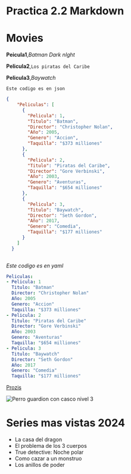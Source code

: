 # Practica 2.2 Markdown
# Movies
**Peicula1**,*Batman Dark nIght*

**Pelicula2**,`Los piratas del Caribe`

**Pelicula3**,*Baywatch*

`Este codigo es en json`
```json
{
    "Peliculas": [
      {
        "Pelicula": 1,
        "Titulo": "Batman",
        "Director": "Christopher Nolan",
        "Año": 2005,
        "Genero": "Accion",
        "Taquilla": "$373 milliones"
      },
      {
        "Pelicula": 2,
        "Titulo": "Piratas del Caribe",
        "Director": "Gore Verbinski",
        "Año": 2003,
        "Genero": "Aventuras",
        "Taquilla": "$654 milliones"
      },
      {
        "Pelicula": 3,
        "Titulo": "Baywatch",
        "Director": "Seth Gordon",
        "Año": 2017,
        "Genero": "Comedia",
        "Taquilla": "$177 milliones"
      }
    ]
  }
  
  ```
*Este codigo es en yaml*
  ```yaml
  Peliculas:
  - Pelicula: 1
    Titulo: "Batman"
    Director: "Christopher Nolan"
    Año: 2005
    Genero: "Accion"
    Taquilla: "$373 milliones"
  - Pelicula: 2
    Titulo: "Piratas del Caribe"
    Director: "Gore Verbinski"
    Año: 2003
    Genero: "Aventuras"
    Taquilla: "$654 milliones"
  - Pelicula: 3
    Titulo: "Baywatch"
    Director: "Seth Gordon"
    Año: 2017
    Genero: "Comedia"
    Taquilla: "$177 milliones"
```



[Prozis](https://www.prozis.com/es/es/)


![Perro guardion con casco nivel 3](https://encrypted-tbn0.gstatic.com/images?q=tbn:ANd9GcTGBkHN197fGnCmE74Z-xaHuxlFkXZrMZBqkA&s)

# Series mas vistas 2024

* La casa del dragon
* El problema de los 3 cuerpos
* True detective: Noche polar
* Como cazar a un monstruo
* Los anillos de poder
